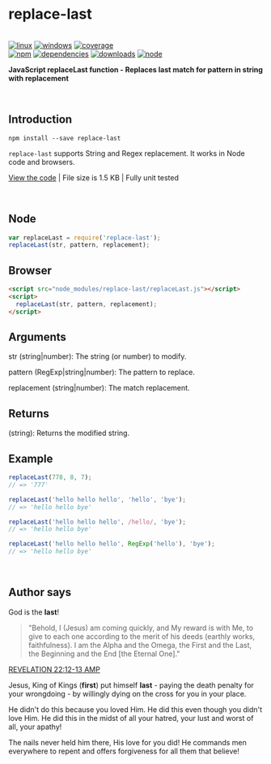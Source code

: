 # replace-last

<br>[![linux](https://img.shields.io/travis/danday74/replace-last/master.svg?label=linux)](https://travis-ci.org/danday74/replace-last)
[![windows](https://img.shields.io/appveyor/ci/danday74/replace-last/master.svg?label=windows)](https://ci.appveyor.com/project/danday74/replace-last)
[![coverage](https://coveralls.io/repos/github/danday74/replace-last/badge.svg)](https://coveralls.io/github/danday74/replace-last)
<br>[![npm](https://img.shields.io/npm/v/replace-last.svg)](https://www.npmjs.com/package/replace-last)
[![dependencies](https://david-dm.org/danday74/replace-last/status.svg)](https://david-dm.org/danday74/replace-last)
[![downloads](https://img.shields.io/npm/dm/replace-last.svg)](https://www.npmjs.com/package/replace-last)
[![node](https://img.shields.io/node/v/replace-last.svg)](https://www.npmjs.com/package/replace-last)

**JavaScript replaceLast function - Replaces last match for pattern in string with replacement**



<br>

## Introduction

`npm install --save replace-last`

`replace-last` supports String and Regex replacement. It works in Node code and browsers.

[View the code](js/replaceLast.js) | File size is 1.5 KB | Fully unit tested



<br>

## Node

```javascript 1.5
var replaceLast = require('replace-last');
replaceLast(str, pattern, replacement);
```

## Browser

```html
<script src="node_modules/replace-last/replaceLast.js"></script>
<script>
  replaceLast(str, pattern, replacement);
</script>
```

## Arguments

str (string|number): The string (or number) to modify.

pattern (RegExp|string|number): The pattern to replace.

replacement (string|number): The match replacement.

## Returns

(string): Returns the modified string.

## Example

```javascript 1.5
replaceLast(778, 8, 7);
// => '777'

replaceLast('hello hello hello', 'hello', 'bye');
// => 'hello hello bye'

replaceLast('hello hello hello', /hello/, 'bye');
// => 'hello hello bye'

replaceLast('hello hello hello', RegExp('hello'), 'bye');
// => 'hello hello bye'
```



<br>

## Author says

God is the **last**!

> "Behold, I (Jesus) am coming quickly, and My reward is with Me, to give to each one according to the merit of his deeds (earthly works, faithfulness).
> I am the Alpha and the Omega, the First and the Last, the Beginning and the End [the Eternal One]."

[REVELATION 22:12-13 AMP](https://www.bible.com/en-GB/bible/1588/REV.22.12-13.amp "Jesus loves you")

Jesus, King of Kings (**first**) put himself **last** - paying the death penalty for your wrongdoing - by willingly dying on the cross for you in your place.

He didn't do this because you loved Him. He did this even though you didn't love Him. He did this in the midst of all your hatred, your lust and worst of all, your apathy!

The nails never held him there, His love for you did! He commands men everywhere to repent and offers forgiveness for all them that believe!



<br><br><br>
